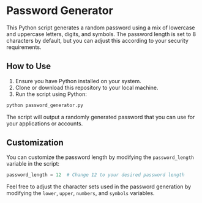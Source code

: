 # Password Generator

This Python script generates a random password using a mix of lowercase and uppercase letters, digits, and symbols. The password length is set to 8 characters by default, but you can adjust this according to your security requirements.

## How to Use

1. Ensure you have Python installed on your system.
2. Clone or download this repository to your local machine.
3. Run the script using Python:

```bash
python password_generator.py
```

The script will output a randomly generated password that you can use for your applications or accounts.

## Customization

You can customize the password length by modifying the `password_length` variable in the script:

```python
password_length = 12  # Change 12 to your desired password length
```

Feel free to adjust the character sets used in the password generation by modifying the `lower`, `upper`, `numbers`, and `symbols` variables.

